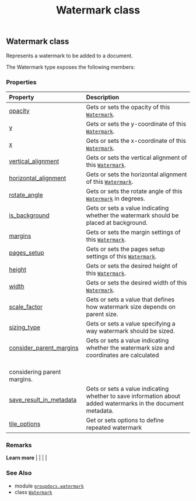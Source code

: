 ﻿---
title: Watermark class
second_title: GroupDocs.Watermark for Python via .NET API References
description: 
type: docs
url: /python-net/groupdocs.watermark/watermark/
is_root: false
weight: 30
---

## Watermark class

Represents a watermark to be added to a document.



The Watermark type exposes the following members:

### Properties
| Property | Description |
| :- | :- |
| [opacity](/watermark/python-net/groupdocs.watermark/watermark/opacity) | Gets or sets the opacity of this [`Watermark`](/watermark/python-net/groupdocs.watermark/watermark). |
| [y](/watermark/python-net/groupdocs.watermark/watermark/y) | Gets or sets the y-coordinate of this [`Watermark`](/watermark/python-net/groupdocs.watermark/watermark). |
| [x](/watermark/python-net/groupdocs.watermark/watermark/x) | Gets or sets the x-coordinate of this [`Watermark`](/watermark/python-net/groupdocs.watermark/watermark). |
| [vertical_alignment](/watermark/python-net/groupdocs.watermark/watermark/vertical_alignment) | Gets or sets the vertical alignment of this [`Watermark`](/watermark/python-net/groupdocs.watermark/watermark). |
| [horizontal_alignment](/watermark/python-net/groupdocs.watermark/watermark/horizontal_alignment) | Gets or sets the horizontal alignment of this [`Watermark`](/watermark/python-net/groupdocs.watermark/watermark). |
| [rotate_angle](/watermark/python-net/groupdocs.watermark/watermark/rotate_angle) | Gets or sets the rotate angle of this [`Watermark`](/watermark/python-net/groupdocs.watermark/watermark) in degrees. |
| [is_background](/watermark/python-net/groupdocs.watermark/watermark/is_background) | Gets or sets a value indicating whether the watermark should be placed at background. |
| [margins](/watermark/python-net/groupdocs.watermark/watermark/margins) | Gets or sets the margin settings of this [`Watermark`](/watermark/python-net/groupdocs.watermark/watermark). |
| [pages_setup](/watermark/python-net/groupdocs.watermark/watermark/pages_setup) | Gets or sets the pages setup settings of this [`Watermark`](/watermark/python-net/groupdocs.watermark/watermark). |
| [height](/watermark/python-net/groupdocs.watermark/watermark/height) | Gets or sets the desired height of this [`Watermark`](/watermark/python-net/groupdocs.watermark/watermark). |
| [width](/watermark/python-net/groupdocs.watermark/watermark/width) | Gets or sets the desired width of this [`Watermark`](/watermark/python-net/groupdocs.watermark/watermark). |
| [scale_factor](/watermark/python-net/groupdocs.watermark/watermark/scale_factor) | Gets or sets a value that defines how watermark size depends on parent size. |
| [sizing_type](/watermark/python-net/groupdocs.watermark/watermark/sizing_type) | Gets or sets a value specifying a way watermark should be sized. |
| [consider_parent_margins](/watermark/python-net/groupdocs.watermark/watermark/consider_parent_margins) | Gets or sets a value indicating whether the watermark size and coordinates are calculated<br/>considering parent margins. |
| [save_result_in_metadata](/watermark/python-net/groupdocs.watermark/watermark/save_result_in_metadata) | Gets or sets a value indicating whether to save information about added watermarks in the document metadata. |
| [tile_options](/watermark/python-net/groupdocs.watermark/watermark/tile_options) | Get or sets options to define repeated watermark |



### Remarks 


**Learn more** |
|
 |
 |

### See Also
* module [`groupdocs.watermark`](..)
* class [`Watermark`](/watermark/python-net/groupdocs.watermark/watermark)
